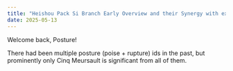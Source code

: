 ```yaml
---
title: "Heishou Pack Si Branch Early Overview and their Synergy with existing Heishou Pack"
date: 2025-05-13
---
```

Welcome back, Posture!

There had been multiple posture (poise + rupture) ids in the past, but prominently only Cinq Meursault is significant from all of them. 
